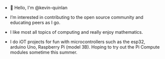 - 👋 Hello, I'm @kevin-quinlan

- I’m interested in contributing to the open source community and educating peers as I go.
- I like most all topics of computing and really enjoy mathematics.
- I do iOT projects for fun with microcontrollers such as the esp32, arduino Uno, Raspberry Pi (model 3B). Hoping to try out the Pi Compute modules sometime this summer. 
